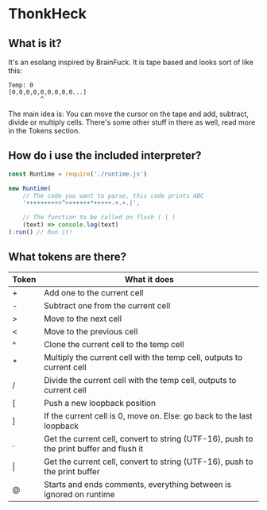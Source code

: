 # ThonkHeck

## What is it?
It's an esolang inspired by BrainFuck.
It is tape based and looks sort of like this:
```
Temp: 0
[0,0,0,0,0,0,0,0,0...]
         ^
```
The main idea is:
You can move the cursor on the tape and add, subtract, divide or multiply cells.
There's some other stuff in there as well, read more in the Tokens section.

## How do i use the included interpreter?
```js
const Runtime = require('./runtime.js')

new Runtime(
	// The code you want to parse, this code prints ABC
	'++++++++++^>++++++*+++++.+.+.|',

	// The function to be called on flush ( | )
	(text) => console.log(text)
).run() // Run it!

```

## What tokens are there?

| Token | What it does                                                                            |
|-------|-----------------------------------------------------------------------------------------|
| +     | Add one to the current cell                                                             |
| -     | Subtract one from the current cell                                                      |
| >     | Move to the next cell                                                                   |
| <     | Move to the previous cell                                                               |
| ^     | Clone the current cell to the temp cell                                                 |
| *     | Multiply the current cell with the temp cell, outputs to current cell                   |
| /     | Divide the current cell with the temp cell, outputs to current cell                     |
| [     | Push a new loopback position                                                            |
| ]     | If the current cell is 0, move on. Else: go back to the last loopback                   |
| .     | Get the current cell, convert to string (UTF-16), push to the print buffer and flush it |
| \|    | Get the current cell, convert to string (UTF-16), push to the print buffer              |
| @     | Starts and ends comments, everything between is ignored on runtime                      |